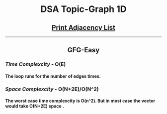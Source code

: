 <h1 align="center">DSA Topic-Graph 1D</h1>
<h2 align="center"><a href="https://practice.geeksforgeeks.org/problems/print-adjacency-list-1587115620/1">Print Adjacency List</a></h2>
<hr>
<h2 align="center">GFG-Easy</h2>
<h3><em>Time Complexcity - </em><strong>O(E)</strong></h3>
<h4>The loop runs for the number of edges times.</h4>
<h3><em>Space Complexcity - </em><strong>O(N+2E)/O(N^2)</strong></h3>
<h4>The worst case time complexcity is O(n^2). But in most case the vector would take O(N+2E) space .</h4>
